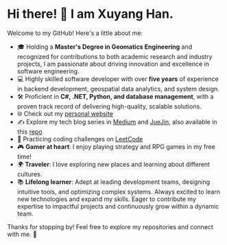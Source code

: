 # Hi there! 👋  I am Xuyang Han.

Welcome to my GitHub! Here's a little about me:  

- 🎓 Holding a **Master's Degree in Geomatics Engineering** and recognized for contributions to both academic research and industry projects, I am passionate about driving innovation and excellence in software engineering.
- 💻 Highly skilled software developer with over **five years** of experience in backend development, geospatial data analytics, and system design. 
- 🛠️ Proficient in **C#, .NET, Python, and database management**, with a proven track record of delivering high-quality, scalable solutions.
- 🌐 Check out my [personal website](https://xuyanghan.github.io/)
- ✍️ Explore my tech blog series in [Medium](https://medium.com/@hanxuyang0826) and [JueJin](https://juejin.cn/user/4352302075874393), also available in this [repo](https://github.com/xuyangHan/RoadToBackendMastery)
- 🧠 Practicing coding challenges on [LeetCode](https://leetcode.com/u/hanxuyang0826/)
- 🎮 **Gamer at heart**: I enjoy playing strategy and RPG games in my free time!  
- 🌍 **Traveler**: I love exploring new places and learning about different cultures.  
- 📚 **Lifelong learner**: Adept at leading development teams, designing intuitive tools, and optimizing complex systems. Always excited to learn new technologies and expand my skills. Eager to contribute my expertise to impactful projects and continuously grow within a dynamic team. 

Thanks for stopping by! Feel free to explore my repositories and connect with me. 🚀  


